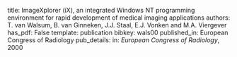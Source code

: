 title: ImageXplorer (iX), an integrated Windows NT programming environment for rapid development of medical imaging applications
authors: T. van Walsum, B. van Ginneken, J.J. Staal, E.J. Vonken and M.A. Viergever
has_pdf: False
template: publication
bibkey: wals00
published_in: European Congress of Radiology
pub_details: in: <i>European Congress of Radiology</i>, 2000
